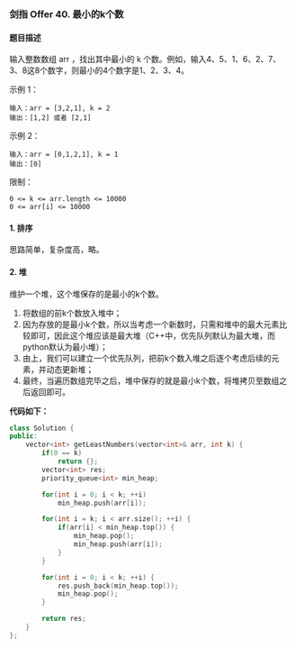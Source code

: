 ### 剑指 Offer 40. 最小的k个数

#### 题目描述

输入整数数组 arr ，找出其中最小的 k 个数。例如，输入4、5、1、6、2、7、3、8这8个数字，则最小的4个数字是1、2、3、4。

示例 1：

```
输入：arr = [3,2,1], k = 2
输出：[1,2] 或者 [2,1]
```

示例 2：

```
输入：arr = [0,1,2,1], k = 1
输出：[0]
```


限制：

```
0 <= k <= arr.length <= 10000
0 <= arr[i] <= 10000
```



#### 1. 排序

思路简单，复杂度高，略。



#### 2. 堆

维护一个堆，这个堆保存的是最小的k个数。

1. 将数组的前k个数放入堆中；
2. 因为存放的是最小k个数，所以当考虑一个新数时，只需和堆中的最大元素比较即可，因此这个堆应该是最大堆（C++中，优先队列默认为最大堆，而python默认为最小堆）；
3. 由上，我们可以建立一个优先队列，把前k个数入堆之后逐个考虑后续的元素，并动态更新堆；
4. 最终，当遍历数组完毕之后，堆中保存的就是最小k个数，将堆拷贝至数组之后返回即可。

**代码如下：**

```c++
class Solution {
public:
    vector<int> getLeastNumbers(vector<int>& arr, int k) {
        if(0 == k)
            return {};
        vector<int> res;
        priority_queue<int> min_heap;

        for(int i = 0; i < k; ++i)
            min_heap.push(arr[i]);

        for(int i = k; i < arr.size(); ++i) {
            if(arr[i] < min_heap.top()) {
                min_heap.pop();
                min_heap.push(arr[i]);
            }
        }

        for(int i = 0; i < k; ++i) {
            res.push_back(min_heap.top());
            min_heap.pop();
        }

        return res;
    }
};
```

